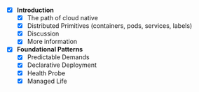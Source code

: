 - [x] **Introduction** 
	- [x] The path of cloud native
	- [x] Distributed Primitives (containers, pods, services, labels)
	- [x] Discussion
	- [x] More information 
- [x] **Foundational Patterns**
	- [x] Predictable Demands
	- [x] Declarative Deployment
	- [x] Health Probe
	- [x] Managed Life 
<!--stackedit_data:
eyJoaXN0b3J5IjpbLTY0MDc3OTk4NSwtMjA4ODc0NjYxMl19
-->